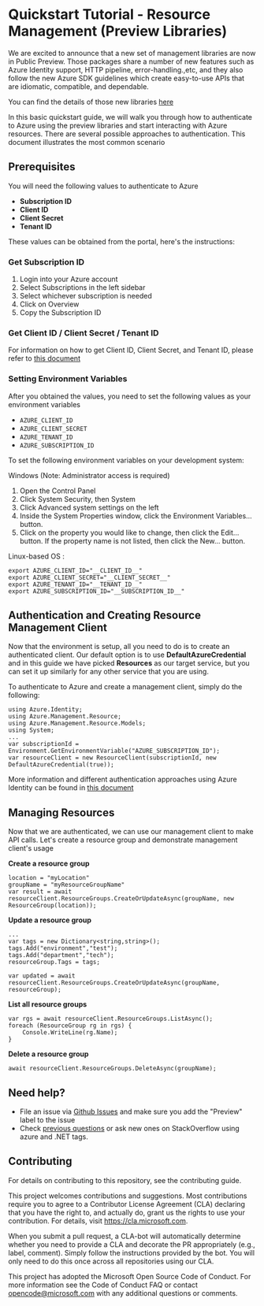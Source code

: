 Quickstart Tutorial - Resource Management (Preview Libraries)
=============================================================

We are excited to announce that a new set of management libraries are
now in Public Preview. Those packages share a number of new features
such as Azure Identity support, HTTP pipeline, error-handling.,etc, and
they also follow the new Azure SDK guidelines which create easy-to-use
APIs that are idiomatic, compatible, and dependable.

You can find the details of those new libraries
[here](https://azure.github.io/azure-sdk/releases/latest/#dotnet)

In this basic quickstart guide, we will walk you through how to
authenticate to Azure using the preview libraries and start interacting
with Azure resources. There are several possible approaches to
authentication. This document illustrates the most common scenario

Prerequisites
-------------

You will need the following values to authenticate to Azure

-   **Subscription ID**
-   **Client ID**
-   **Client Secret**
-   **Tenant ID**

These values can be obtained from the portal, here's the instructions:

### Get Subscription ID

1.  Login into your Azure account
2.  Select Subscriptions in the left sidebar
3.  Select whichever subscription is needed
4.  Click on Overview
5.  Copy the Subscription ID

### Get Client ID / Client Secret / Tenant ID

For information on how to get Client ID, Client Secret, and Tenant ID,
please refer to [this
document](https://docs.microsoft.com/azure/active-directory/develop/howto-create-service-principal-portal)

### Setting Environment Variables

After you obtained the values, you need to set the following values as
your environment variables

-   `AZURE_CLIENT_ID`
-   `AZURE_CLIENT_SECRET`
-   `AZURE_TENANT_ID`
-   `AZURE_SUBSCRIPTION_ID`

To set the following environment variables on your development system:

Windows (Note: Administrator access is required)

1.  Open the Control Panel
2.  Click System Security, then System
3.  Click Advanced system settings on the left
4.  Inside the System Properties window, click the Environment
    Variables… button.
5.  Click on the property you would like to change, then click the Edit…
    button. If the property name is not listed, then click the New…
    button.

Linux-based OS :

    export AZURE_CLIENT_ID="__CLIENT_ID__"
    export AZURE_CLIENT_SECRET="__CLIENT_SECRET__"
    export AZURE_TENANT_ID="__TENANT_ID__"
    export AZURE_SUBSCRIPTION_ID="__SUBSCRIPTION_ID__"

Authentication and Creating Resource Management Client
------------------------------------------------------

Now that the environment is setup, all you need to do is to create an
authenticated client. Our default option is to use
**DefaultAzureCredential** and in this guide we have picked
**Resources** as our target service, but you can set it up similarly for
any other service that you are using.

To authenticate to Azure and create a management client, simply do the
following:

    using Azure.Identity;
    using Azure.Management.Resource;
    using Azure.Management.Resource.Models;
    using System;
    ...
    var subscriptionId = Environment.GetEnvironmentVariable("AZURE_SUBSCRIPTION_ID");
    var resourceClient = new ResourceClient(subscriptionId, new DefaultAzureCredential(true));

More information and different authentication approaches using Azure
Identity can be found in [this
document](https://docs.microsoft.com/dotnet/api/overview/azure/identity-readme?view=azure-dotnet)

Managing Resources
------------------

Now that we are authenticated, we can use our management client to make
API calls. Let's create a resource group and demonstrate management
client's usage

**Create a resource group**

    location = "myLocation"
    groupName = "myResourceGroupName"
    var result = await resourceClient.ResourceGroups.CreateOrUpdateAsync(groupName, new ResourceGroup(location));

**Update a resource group**

    ...
    var tags = new Dictionary<string,string>();
    tags.Add("environment","test");
    tags.Add("department","tech");
    resourceGroup.Tags = tags;

    var updated = await resourceClient.ResourceGroups.CreateOrUpdateAsync(groupName, resourceGroup);

**List all resource groups**

    var rgs = await resourceClient.ResourceGroups.ListAsync();
    foreach (ResourceGroup rg in rgs) {
        Console.WriteLine(rg.Name);
    }

**Delete a resource group**

    await resourceClient.ResourceGroups.DeleteAsync(groupName);

Need help?
----------

-   File an issue via [Github
    Issues](https://github.com/Azure/azure-sdk-for-net/issues) and
    make sure you add the "Preview" label to the issue
-   Check [previous
    questions](https://stackoverflow.com/questions/tagged/azure+.net)
    or ask new ones on StackOverflow using azure and .NET tags.

Contributing
------------

For details on contributing to this repository, see the contributing
guide.

This project welcomes contributions and suggestions. Most contributions
require you to agree to a Contributor License Agreement (CLA) declaring
that you have the right to, and actually do, grant us the rights to use
your contribution. For details, visit <https://cla.microsoft.com>.

When you submit a pull request, a CLA-bot will automatically determine
whether you need to provide a CLA and decorate the PR appropriately
(e.g., label, comment). Simply follow the instructions provided by the
bot. You will only need to do this once across all repositories using
our CLA.

This project has adopted the Microsoft Open Source Code of Conduct. For
more information see the Code of Conduct FAQ or contact
<opencode@microsoft.com> with any additional questions or comments.
